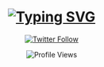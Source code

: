 <h1 align="center">
  <a href="#">
    <img src="https://readme-typing-svg.herokuapp.com?font=Fira+Code&size=25&duration=3000&pause=1000&color=00FF00&center=true&width=435&lines=Welcome+to+GGG3YA+Github" alt="Typing SVG">
  </a>
</h1>

<p align="center">
  <a href="https://twitter.com/gilangyuwanda">
    <img src="https://img.shields.io/badge/Follow-%40GLG-1DA1F2?style=for-the-badge&logo=twitter&logoColor=white" alt="Twitter Follow">
  </a>
</p>

<p align="center">
  <img
src="https://komarev.com/ghpvc/?username=GGG3YA&color=green&style=flat-square"
alt="Profile Views">
</p>
